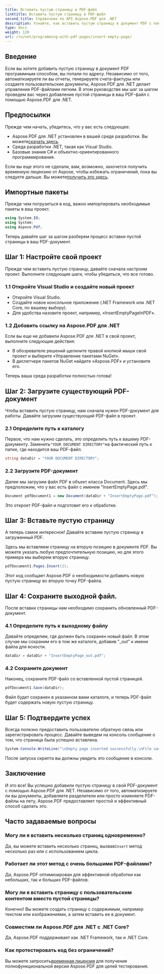 ```yaml
---
title: Вставить пустую страницу в PDF-файл
linktitle: Вставить пустую страницу в PDF-файл
second_title: Справочник по API Aspose.PDF для .NET
description: Узнайте, как вставить пустую страницу в документ PDF с помощью Aspose.PDF для .NET. Пошаговое руководство с примерами кода для бесшовной обработки PDF.
type: docs
weight: 120
url: /ru/net/programming-with-pdf-pages/insert-empty-page/
---
```

## Введение

Если вы хотите добавить пустую страницу в документ PDF программным способом, вы попали по адресу. Независимо от того, автоматизируете ли вы отчеты, генерируете счета-фактуры или создаете пользовательские документы, Aspose.PDF для .NET делает управление PDF-файлами легким. В этом руководстве мы шаг за шагом проведем вас через добавление пустой страницы в ваш PDF-файл с помощью Aspose.PDF для .NET.

## Предпосылки

Прежде чем начать, убедитесь, что у вас есть следующее:

-  Aspose.PDF для .NET установлен в вашей среде разработки. Вы можете[скачать здесь](https://releases.aspose.com/pdf/net/).
- Среда разработки .NET, такая как Visual Studio.
- Базовые знания C# и объектно-ориентированного программирования.

 Если вы еще этого не сделали, вам, возможно, захочется получить временную лицензию от Aspose, чтобы избежать ограничений, пока вы следуете дальше. Вы можете[получить это здесь](https://purchase.aspose.com/temporary-license/).

## Импортные пакеты

Прежде чем погрузиться в код, важно импортировать необходимые пакеты в ваш проект.

```csharp
using System.IO;
using System;
using Aspose.Pdf;
```

Теперь давайте шаг за шагом разберем процесс вставки пустой страницы в ваш PDF-документ.

## Шаг 1: Настройте свой проект

Прежде чем вставить пустую страницу, давайте сначала настроим проект. Выполните следующие шаги, чтобы убедиться, что все готово.

### 1.1 Откройте Visual Studio и создайте новый проект
- Откройте Visual Studio.
- Создайте новое консольное приложение (.NET Framework или .NET Core, по вашему выбору).
- Для удобства назовите проект, например, «InsertEmptyPageInPDF».

### 1.2 Добавить ссылку на Aspose.PDF для .NET
Если вы еще не добавили Aspose.PDF для .NET в свой проект, выполните следующие действия:
- В обозревателе решений щелкните правой кнопкой мыши свой проект и выберите «Управление пакетами NuGet».
- В диспетчере пакетов NuGet найдите «Aspose.PDF» и установите его.

Теперь ваша среда разработки полностью готова!

## Шаг 2: Загрузите существующий PDF-документ

Чтобы вставить пустую страницу, нам сначала нужен PDF-документ для работы. Давайте загрузим существующий PDF-файл в проект.

### 2.1 Определите путь к каталогу

 Первое, что нам нужно сделать, это определить путь к вашему PDF-документу. Заменить`"YOUR DOCUMENT DIRECTORY"`на фактический путь к папке, где находится ваш PDF-файл.

```csharp
string dataDir = "YOUR DOCUMENT DIRECTORY";
```

### 2.2 Загрузите PDF-документ

Далее мы загрузим файл PDF в объект класса Document. Здесь мы предположим, что у вас есть файл с именем "InsertEmptyPage.pdf".

```csharp
Document pdfDocument1 = new Document(dataDir + "InsertEmptyPage.pdf");
```

Это откроет PDF-файл и подготовит его к обработке.

## Шаг 3: Вставьте пустую страницу

А теперь самое интересное! Давайте вставим пустую страницу в загруженный PDF.

Здесь мы вставляем страницу на вторую позицию в документе PDF. Вы можете указать любую предпочтительную позицию, но для этого примера мы выберем вторую страницу.

```csharp
pdfDocument1.Pages.Insert(2);
```

Этот код сообщает Aspose.PDF о необходимости добавить новую пустую страницу во вторую точку PDF-файла.

## Шаг 4: Сохраните выходной файл.

После вставки страницы нам необходимо сохранить обновленный PDF-документ.

### 4.1 Определите путь к выходному файлу

Давайте определим, где должен быть сохранен новый файл. В этом случае мы сохраним его в том же каталоге, добавив "_out" к имени файла для ясности.

```csharp
dataDir = dataDir + "InsertEmptyPage_out.pdf";
```

### 4.2 Сохраните документ

Наконец, сохраните PDF-файл со вставленной пустой страницей.

```csharp
pdfDocument1.Save(dataDir);
```

Файл будет сохранен в указанном вами каталоге, и теперь PDF-файл будет содержать новую пустую страницу.

## Шаг 5: Подтвердите успех

Всегда полезно предоставить пользователю обратную связь или зарегистрировать процесс. Давайте выведем на консоль сообщение о том, что страница была успешно вставлена.

```csharp
System.Console.WriteLine("\nEmpty page inserted successfully.\nFile saved at " + dataDir);
```

После запуска скрипта вы должны увидеть это сообщение в консоли.

## Заключение

И это все! Вы успешно добавили пустую страницу в свой PDF-документ с помощью Aspose.PDF для .NET. Независимо от того, автоматизируете ли вы документы, добавляете разделители или просто изменяете PDF-файлы на лету, Aspose.PDF предоставляет простой и эффективный способ сделать это.


## Часто задаваемые вопросы

### Могу ли я вставить несколько страниц одновременно?
 Да, вы можете вставить несколько страниц, вызвав`Insert` метод несколько раз или с использованием цикла.

### Работает ли этот метод с очень большими PDF-файлами?
Да, Aspose.PDF оптимизирован для эффективной обработки как небольших, так и больших PDF-файлов.

### Могу ли я вставить страницу с пользовательским контентом вместо пустой страницы?
Конечно! Вы можете создать страницу с содержимым, например текстом или изображениями, а затем вставить ее в документ.

### Совместим ли Aspose.PDF для .NET с .NET Core?
Да, Aspose.PDF поддерживает как .NET Framework, так и .NET Core.

### Как протестировать код без ограничений?
 Вы можете запросить[временная лицензия](https://purchase.aspose.com/temporary-license/) для получения полнофункциональной версии Aspose.PDF для целей тестирования.